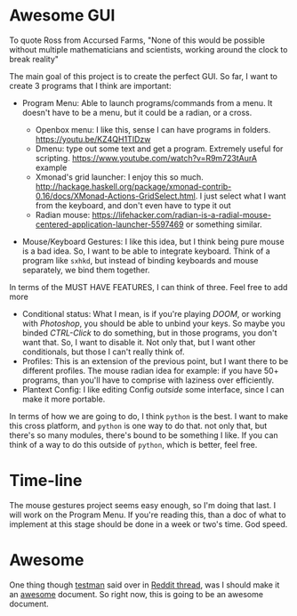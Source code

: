 # Awesome GUI
To quote Ross from Accursed Farms, "None of this would be possible without multiple mathematicians and scientists, working around the clock to break reality"

The main goal of this project is to create the perfect GUI. So far, I want to create 3 programs that I think are important:

- Program Menu: Able to launch programs/commands from a menu. It doesn't have to be a menu, but it could be a radian, or a cross.
	- Openbox menu: I like this, sense I can have programs in folders. https://youtu.be/KZ4QH1TIDzw
	- Dmenu: type out some text and get a program. Extremely useful for scripting. https://www.youtube.com/watch?v=R9m723tAurA example
	- Xmonad's grid launcher: I enjoy this so much. http://hackage.haskell.org/package/xmonad-contrib-0.16/docs/XMonad-Actions-GridSelect.html. I just select what I want from the keyboard, and don't even have to type it out
	- Radian mouse: https://lifehacker.com/radian-is-a-radial-mouse-centered-application-launcher-5597469 or something similar.

- Mouse/Keyboard Gestures: I like this idea, but I think being pure mouse is a bad idea. So, I want to be able to integrate keyboard. Think of a program like `sxhkd`, but instead of binding keyboards and mouse separately, we bind them together.

In terms of the MUST HAVE FEATURES, I can think of three. Feel free to add more

- Conditional status: What I mean, is if you're playing *DOOM*, or working with *Photoshop*, you should be able to unbind your keys. So maybe you binded *CTRL-Click* to do something, but in those programs, you don't want that. So, I want to disable it. Not only that, but I want other conditionals, but those I can't really think of.
- Profiles: This is an extension of the previous point, but I want there to be different profiles. The mouse radian idea for example: if you have 50+ programs, than you'll have to comprise with laziness over efficiently.
- Plantext Config: I like editing Config *outside* some interface, since I can make it more portable.

In terms of how we are going to do, I think `python` is the best. I want to make this cross platform, and `python` is one way to do that. not only that, but there's so many modules, there's bound to be something I like. If you can think of a way to do this outside of `python`, which is better, feel free. 

# Time-line
The mouse gestures project seems easy enough, so I'm doing that last. I will work on the Program Menu. If you're reading this, than a doc of what to implement at this stage should be done in a week or two's time. God speed.


# Awesome
One thing though [testman](https://github.com/testman42) said over in [Reddit thread](https://www.reddit.com/r/accursedfarms/comments/h0cumc/the_gui_should_be_better_a_lot_better_new_video/ftm0dqa?utm_source=share&utm_medium=web2x), was I should make it an [awesome](https://github.com/sindresorhus/awesome#readme) document. So right now, this is going to be an awesome document.


